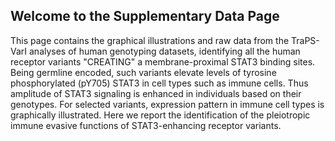 ## Welcome to the Supplementary Data Page

This page contains the graphical illustrations and raw data from the TraPS-VarI analyses of human genotyping datasets, identifying all the human receptor variants "CREATING" a membrane-proximal STAT3 binding sites. Being germline encoded, such variants elevate levels of tyrosine phosphorylated (pY705) STAT3 in cell types such as immune cells. Thus amplitude of STAT3 signaling is enhanced in individuals based on their genotypes. For selected variants, expression pattern in immune cell types is graphically illustrated. Here we report the identification of the pleiotropic immune evasive functions of STAT3-enhancing receptor variants. 

